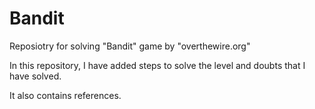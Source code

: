 # Bandit
Reposiotry for solving "Bandit" game by "overthewire.org"

In this repository, I have added steps to solve the level and doubts that I have solved. 

It also contains references. 
